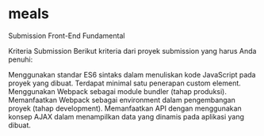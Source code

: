 # meals
Submission Front-End Fundamental

Kriteria Submission
Berikut kriteria dari proyek submission yang harus Anda penuhi:

Menggunakan standar ES6 sintaks dalam menuliskan kode JavaScript pada proyek yang dibuat.
Terdapat minimal satu penerapan custom element.
Menggunakan Webpack sebagai module bundler (tahap produksi).
Memanfaatkan Webpack sebagai environment dalam pengembangan proyek (tahap development).
Memanfaatkan API dengan menggunakan konsep AJAX dalam menampilkan data yang dinamis pada aplikasi yang dibuat.
